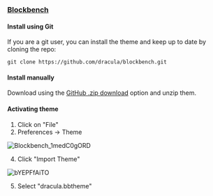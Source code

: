 ### [Blockbench](https://www.blockbench.net/)

#### Install using Git

If you are a git user, you can install the theme and keep up to date by cloning the repo:

    git clone https://github.com/dracula/blockbench.git

#### Install manually

Download using the [GitHub .zip download](https://github.com/dracula/blockbench/archive/master.zip) option and unzip them.

#### Activating theme

1. Click on "File"
3. Preferences -> Theme

![Blockbench_1medC0gORD](https://user-images.githubusercontent.com/20743379/233601808-c3979938-3538-43a4-9ab0-76cc5510989c.png)

4. Click "Import Theme"

![bYEPFfAiTO](https://user-images.githubusercontent.com/20743379/233602508-2f478fb2-beaa-439b-afcf-c0808a9937c1.png)

5. Select "dracula.bbtheme"
